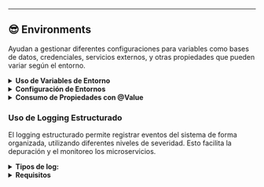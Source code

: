 ---

## 😎 Environments
Ayudan a gestionar diferentes configuraciones para variables como bases de datos, credenciales, servicios externos, y otras propiedades que pueden variar según el entorno.

<details>
  <summary><strong>Uso de Variables de Entorno</strong></summary>
  
Las variables de entorno se definen utilizando la sintaxis **${VARIABLE_NAME:default_value}**.
  
- Usar valores definidos en el entorno de ejecución.
- Proporcionar valores por defecto para desarrollo local.
</details>

<details>
  <summary><strong>Configuración de Entornos</strong></summary>
  
Utilizamos archivos de propiedades o YML para definir configuraciones de cada entorno. 
Por ejemplo, **application.yml**

```yaml
spring:
  application:
    name: vg.ms.enrollment_detail
  data:
    mongodb:
      uri: ${MONGODB_URI:mongodb://localhost:27017/defaultdb}

server:
  port: ${SERVER_PORT:8091}

services:
  student:
    url: ${STUDENT_SERVICE_URL:http://localhost:8082/student}
```
</details>

<details>
  <summary><strong>Consumo de Propiedades con @Value</strong></summary>
  
Para utilizar estas propiedades en tu código, puedes usar la anotación **@Value** de Spring. Ejemplos:

```Java
@Value("${services.student.url}")
private String studentServiceUrl;
```
</details>

 ### Uso de Logging Estructurado
El logging estructurado permite registrar eventos del sistema de forma organizada, utilizando diferentes niveles de severidad. Esto facilita la depuración y el monitoreo los microservicios.
<details>
  <summary><strong>Tipos de log:</strong></summary>

- **INFO (log.info()):** Para registrar eventos importantes en el flujo normal de la aplicación, como el inicio de procesos o la obtención de datos.
- **DEBUG (log.debug()):** Para incluir detalles adicionales que son útiles durante el desarrollo o depuración, pero no deberían estar activos en producción.
- **WARN (log.warn()):** Para advertir sobre situaciones inesperadas que no interrumpen la ejecución, pero podrían necesitar atención.
- **ERROR (log.error()):** Para registrar errores críticos que pueden causar fallos en la aplicación y requieren una intervención inmediata.
</details>

<details>
  <summary><strong>Requisitos</strong></summary>
- Tener Lombok agregado en el proyecto

```Java
<dependency>
  <groupId>org.projectlombok</groupId>
  <artifactId>lombok</artifactId>
  <optional>true</optional>
</dependency>
```

- Usar la anotacion `@Slf4j`
</details>
